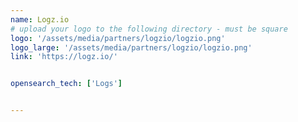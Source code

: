 ```yaml
---
name: Logz.io
# upload your logo to the following directory - must be square
logo: '/assets/media/partners/logzio/logzio.png'
logo_large: '/assets/media/partners/logzio/logzio.png'
link: 'https://logz.io/'


opensearch_tech: ['Logs']


---
```

